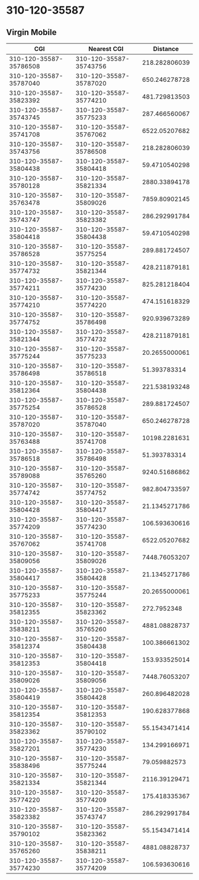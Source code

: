 # 310-120-35587
## Virgin Mobile


| CGI | Nearest CGI | Distance |
|-----|-------------|----------|
| 310-120-35587-35786508 | 310-120-35587-35743756 | 218.282806039 |
| 310-120-35587-35787040 | 310-120-35587-35787020 | 650.246278728 |
| 310-120-35587-35823392 | 310-120-35587-35774210 | 481.729813503 |
| 310-120-35587-35743745 | 310-120-35587-35775233 | 287.466560067 |
| 310-120-35587-35741708 | 310-120-35587-35767062 | 6522.05207682 |
| 310-120-35587-35743756 | 310-120-35587-35786508 | 218.282806039 |
| 310-120-35587-35804438 | 310-120-35587-35804418 | 59.4710540298 |
| 310-120-35587-35780128 | 310-120-35587-35821334 | 2880.33894178 |
| 310-120-35587-35763478 | 310-120-35587-35809026 | 7859.80902145 |
| 310-120-35587-35743747 | 310-120-35587-35823382 | 286.292991784 |
| 310-120-35587-35804418 | 310-120-35587-35804438 | 59.4710540298 |
| 310-120-35587-35786528 | 310-120-35587-35775254 | 289.881724507 |
| 310-120-35587-35774732 | 310-120-35587-35821344 | 428.211879181 |
| 310-120-35587-35774211 | 310-120-35587-35774230 | 825.281218404 |
| 310-120-35587-35774210 | 310-120-35587-35774220 | 474.151618329 |
| 310-120-35587-35774752 | 310-120-35587-35786498 | 920.939673289 |
| 310-120-35587-35821344 | 310-120-35587-35774732 | 428.211879181 |
| 310-120-35587-35775244 | 310-120-35587-35775233 | 20.2655000061 |
| 310-120-35587-35786498 | 310-120-35587-35786518 | 51.393783314 |
| 310-120-35587-35812364 | 310-120-35587-35804438 | 221.538193248 |
| 310-120-35587-35775254 | 310-120-35587-35786528 | 289.881724507 |
| 310-120-35587-35787020 | 310-120-35587-35787040 | 650.246278728 |
| 310-120-35587-35763488 | 310-120-35587-35741708 | 10198.2281631 |
| 310-120-35587-35786518 | 310-120-35587-35786498 | 51.393783314 |
| 310-120-35587-35789088 | 310-120-35587-35765260 | 9240.51686862 |
| 310-120-35587-35774742 | 310-120-35587-35774752 | 982.804733597 |
| 310-120-35587-35804428 | 310-120-35587-35804417 | 21.1345271786 |
| 310-120-35587-35774209 | 310-120-35587-35774230 | 106.593630616 |
| 310-120-35587-35767062 | 310-120-35587-35741708 | 6522.05207682 |
| 310-120-35587-35809056 | 310-120-35587-35809026 | 7448.76053207 |
| 310-120-35587-35804417 | 310-120-35587-35804428 | 21.1345271786 |
| 310-120-35587-35775233 | 310-120-35587-35775244 | 20.2655000061 |
| 310-120-35587-35812355 | 310-120-35587-35823362 | 272.7952348 |
| 310-120-35587-35838211 | 310-120-35587-35765260 | 4881.08828737 |
| 310-120-35587-35812374 | 310-120-35587-35804438 | 100.386661302 |
| 310-120-35587-35812353 | 310-120-35587-35804418 | 153.933525014 |
| 310-120-35587-35809026 | 310-120-35587-35809056 | 7448.76053207 |
| 310-120-35587-35804419 | 310-120-35587-35804428 | 260.896482028 |
| 310-120-35587-35812354 | 310-120-35587-35812353 | 190.628377868 |
| 310-120-35587-35823362 | 310-120-35587-35790102 | 55.1543471414 |
| 310-120-35587-35827201 | 310-120-35587-35774230 | 134.299166971 |
| 310-120-35587-35838496 | 310-120-35587-35775244 | 79.059882573 |
| 310-120-35587-35821334 | 310-120-35587-35821344 | 2116.39129471 |
| 310-120-35587-35774220 | 310-120-35587-35774209 | 175.418335367 |
| 310-120-35587-35823382 | 310-120-35587-35743747 | 286.292991784 |
| 310-120-35587-35790102 | 310-120-35587-35823362 | 55.1543471414 |
| 310-120-35587-35765260 | 310-120-35587-35838211 | 4881.08828737 |
| 310-120-35587-35774230 | 310-120-35587-35774209 | 106.593630616 |
